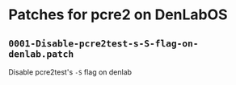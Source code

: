 # Patches for pcre2 on DenLabOS

## `0001-Disable-pcre2test-s-S-flag-on-denlab.patch`

Disable pcre2test's `-S` flag on denlab


